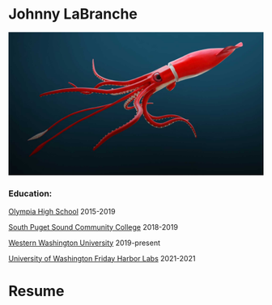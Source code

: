 # Johnny LaBranche

<img src="Squid.jpeg" alt="A giant squid for ya">

### Education:

[Olympia High School](https://olympia.osd.wednet.edu/) 2015-2019

[South Puget Sound Community College](https://spscc.edu/) 2018-2019

[Western Washington University](https://www.wwu.edu/) 2019-present

[University of Washington Friday Harbor Labs](https://fhl.uw.edu/) 2021-2021
# Resume
